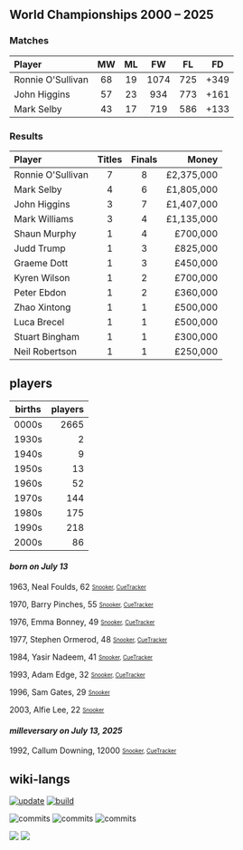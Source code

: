 ## World Championships 2000 – 2025
### Matches
|Player|MW|ML|FW|FL|FD|
|:-|:-:|:-:|:-:|:-:|:-:|
|Ronnie O'Sullivan|68|19|1074|725|+349|
|John Higgins|57|23|934|773|+161|
|Mark Selby|43|17|719|586|+133|

### Results
|Player|Titles|Finals|Money|
|:-|:-:|:-:|-:|
|Ronnie O'Sullivan|7|8|£2,375,000|
|Mark Selby|4|6|£1,805,000|
|John Higgins|3|7|£1,407,000|
|Mark Williams|3|4|£1,135,000|
|Shaun Murphy|1|4|£700,000|
|Judd Trump|1|3|£825,000|
|Graeme Dott|1|3|£450,000|
|Kyren Wilson|1|2|£700,000|
|Peter Ebdon|1|2|£360,000|
|Zhao Xintong|1|1|£500,000|
|Luca Brecel|1|1|£500,000|
|Stuart Bingham|1|1|£300,000|
|Neil Robertson|1|1|£250,000|

## players
| births | players |
| :----: | ------: |
| 0000s | 2665 |
| 1930s | 2 |
| 1940s | 9 |
| 1950s | 13 |
| 1960s | 52 |
| 1970s | 144 |
| 1980s | 175 |
| 1990s | 218 |
| 2000s | 86 |

#### ***born on July 13***
1963, Neal Foulds, 62 <sub><sup>[Snooker](http://www.snooker.org/res/index.asp?player=668), [CueTracker](http://cuetracker.net/Players/neal-foulds/)</sup></sub>

1970, Barry Pinches, 55 <sub><sup>[Snooker](http://www.snooker.org/res/index.asp?player=6), [CueTracker](http://cuetracker.net/Players/barry-pinches/)</sup></sub>

1976, Emma Bonney, 49 <sub><sup>[Snooker](http://www.snooker.org/res/index.asp?player=2129), [CueTracker](http://cuetracker.net/Players/emma-bonney/)</sup></sub>

1977, Stephen Ormerod, 48 <sub><sup>[Snooker](http://www.snooker.org/res/index.asp?player=110), [CueTracker](http://cuetracker.net/Players/stephen-ormerod/)</sup></sub>

1984, Yasir Nadeem, 41 <sub><sup>[Snooker](http://www.snooker.org/res/index.asp?player=1731), [CueTracker](http://cuetracker.net/Players/yasir-nadeem/)</sup></sub>

1993, Adam Edge, 32 <sub><sup>[Snooker](http://www.snooker.org/res/index.asp?player=1041), [CueTracker](http://cuetracker.net/Players/adam-edge/)</sup></sub>

1996, Sam Gates, 29 <sub><sup>[Snooker](http://www.snooker.org/res/index.asp?player=2484)</sup></sub>

2003, Alfie Lee, 22 <sub><sup>[Snooker](http://www.snooker.org/res/index.asp?player=2782)</sup></sub>


#### ***milleversary on July 13, 2025***
1992, Callum Downing, 12000 <sub><sup>[Snooker](http://www.snooker.org/res/index.asp?player=159), [CueTracker](http://cuetracker.net/Players/callum-downing/)</sup></sub>



## wiki-langs
[![update](https://github.com/dreamerminsk/wiki-langs/actions/workflows/update-tables.yml/badge.svg)](https://github.com/dreamerminsk/wiki-langs/actions/workflows/update-tables.yml)
[![build](https://github.com/dreamerminsk/wiki-langs/actions/workflows/build.yml/badge.svg)](https://github.com/dreamerminsk/wiki-langs/actions/workflows/build.yml)

![commits](https://img.shields.io/github/commit-activity/y/dreamerminsk/wiki-langs)
![commits](https://img.shields.io/github/commit-activity/m/dreamerminsk/wiki-langs)
![commits](https://img.shields.io/github/commit-activity/w/dreamerminsk/wiki-langs)

![](https://img.shields.io/github/languages/code-size/dreamerminsk/wiki-langs)
![](https://img.shields.io/github/repo-size/dreamerminsk/wiki-langs)

